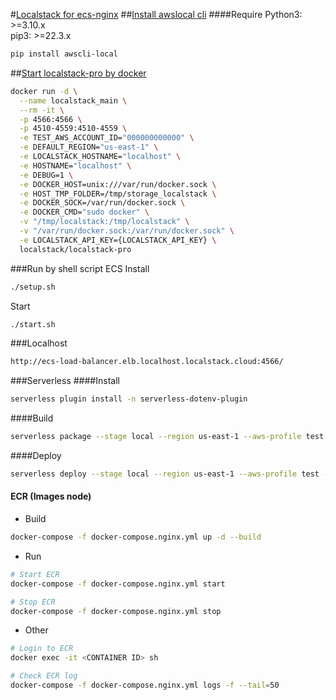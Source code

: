 #<a href="https://docs.localstack.cloud/getting-started/">Localstack for ecs-nginx</a>
##<a href="https://github.com/localstack/awscli-local">Install awslocal cli</a>
####Require
Python3: >=3.10.x<br>
pip3: >=22.3.x
```bash
pip install awscli-local
```

##<a href="https://docs.localstack.cloud/getting-started/installation/#docker">Start localstack-pro by docker</a>
```bash
docker run -d \
  --name localstack_main \
  --rm -it \
  -p 4566:4566 \
  -p 4510-4559:4510-4559 \
  -e TEST_AWS_ACCOUNT_ID="000000000000" \
  -e DEFAULT_REGION="us-east-1" \
  -e LOCALSTACK_HOSTNAME="localhost" \
  -e HOSTNAME="localhost" \
  -e DEBUG=1 \
  -e DOCKER_HOST=unix:///var/run/docker.sock \
  -e HOST_TMP_FOLDER=/tmp/storage_localstack \
  -e DOCKER_SOCK=/var/run/docker.sock \
  -e DOCKER_CMD="sudo docker" \
  -v "/tmp/localstack:/tmp/localstack" \
  -v "/var/run/docker.sock:/var/run/docker.sock" \
  -e LOCALSTACK_API_KEY={LOCALSTACK_API_KEY} \
  localstack/localstack-pro
```

###Run by shell script ECS
Install
```bash
./setup.sh
```

Start
```bash
./start.sh
```

###Localhost
```bash
http://ecs-load-balancer.elb.localhost.localstack.cloud:4566/
```

###Serverless
####Install
```bash
serverless plugin install -n serverless-dotenv-plugin
```

####Build
```bash
serverless package --stage local --region us-east-1 --aws-profile test
```

####Deploy
```bash
serverless deploy --stage local --region us-east-1 --aws-profile test --force
```

#### ECR (Images node)
- Build
```bash
docker-compose -f docker-compose.nginx.yml up -d --build
```

- Run
```bash
# Start ECR
docker-compose -f docker-compose.nginx.yml start

# Stop ECR
docker-compose -f docker-compose.nginx.yml stop
```

- Other
```bash
# Login to ECR
docker exec -it <CONTAINER ID> sh

# Check ECR log
docker-compose -f docker-compose.nginx.yml logs -f --tail=50
```